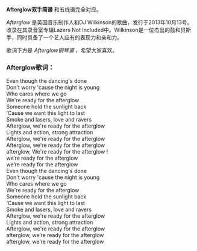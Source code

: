 

**Afterglow双手简谱** 和五线谱完全对应。

_Afterglow_ 是英国音乐制作人和DJ Wilkinson的歌曲，发行于2013年10月13号。收录在其录音室专辑Lazers Not
Included中。Wilkinson是一位杰出的鼓和贝斯手，同时具备了一个艺人应有的表现力和亲和力。

歌词下方是 _Afterglow钢琴谱_ ，希望大家喜欢。

### Afterglow歌词：

Even though the dancing's done  
Don't worry 'cause the night is young  
Who cares where we go  
We're ready for the afterglow  
Someone hold the sunlight back  
‘Cause we want this light to last  
Smoke and lasers, love and ravers  
Afterglow, we're ready for the afterglow  
Lights and action, strong attraction  
Afterglow, we're ready for the afterglow  
Afterglow, we're ready for the afterglow  
afterglow, We're ready for the afterglow !  
we’re ready for the afterglow  
we’re ready for the afterglow  
Even though the dancing's done  
Don't worry 'cause the night is young  
Who cares where we go  
We're ready for the afterglow  
Someone hold the sunlight back  
‘Cause we want this light to last  
Smoke and lasers, love and ravers  
Afterglow, we're ready for the afterglow  
Lights and action, strong attraction  
Afterglow, we're ready for the afterglow  
afterglow, we’re ready for the afterglow  
afterglow, we’re ready for the afterglow

